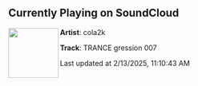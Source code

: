 ## Currently Playing on SoundCloud

[<img align="left" width="100" src="https://i1.sndcdn.com/artworks-ayMdM0zduAC2Rq4H-eT0DhQ-t500x500.jpg">](https://soundcloud.com/cola2k/trancegression-007)

**Artist**: cola2k 

**Track**: TRANCE gression 007

Last updated at 2/13/2025, 11:10:43 AM
